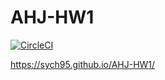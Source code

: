# AHJ-HW1

[![CircleCI](https://circleci.com/gh/Sych95/AHJ-HW1/tree/master.svg?style=svg)](https://circleci.com/gh/Sych95/AHJ-HW1/tree/master)

https://sych95.github.io/AHJ-HW1/
